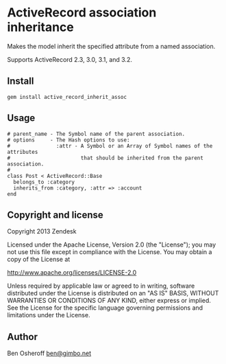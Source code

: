 # ActiveRecord association inheritance

Makes the model inherit the specified attribute from a named association.

Supports ActiveRecord 2.3, 3.0, 3.1, and 3.2.

## Install

    gem install active_record_inherit_assoc

## Usage

    # parent_name - The Symbol name of the parent association.
    # options     - The Hash options to use:
    #               :attr - A Symbol or an Array of Symbol names of the attributes
    #                       that should be inherited from the parent association.
    #
    class Post < ActiveRecord::Base
      belongs_to :category
      inherits_from :category, :attr => :account
    end

## Copyright and license

Copyright 2013 Zendesk

Licensed under the Apache License, Version 2.0 (the "License"); you may not use this file except in compliance with the License.
You may obtain a copy of the License at

http://www.apache.org/licenses/LICENSE-2.0

Unless required by applicable law or agreed to in writing, software distributed under the
License is distributed on an "AS IS" BASIS, WITHOUT WARRANTIES OR CONDITIONS OF ANY KIND, either express or implied.
See the License for the specific language governing permissions and limitations under the License.

## Author
Ben Osheroff <ben@gimbo.net>
